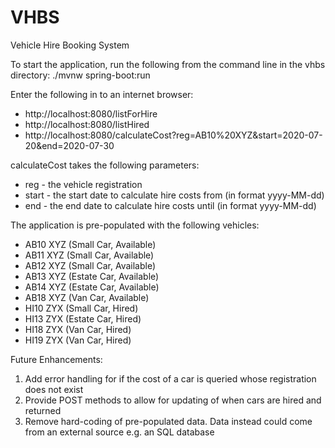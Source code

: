 # VHBS
Vehicle Hire Booking System

To start the application, run the following from the command line in the vhbs directory:
./mvnw spring-boot:run

Enter the following in to an internet browser:
<ul>
<li>http://localhost:8080/listForHire
<li>http://localhost:8080/listHired
<li>http://localhost:8080/calculateCost?reg=AB10%20XYZ&start=2020-07-20&end=2020-07-30
</ul>
calculateCost takes the following parameters:
<ul>
<li>reg - the vehicle registration
<li>start - the start date to calculate hire costs from (in format yyyy-MM-dd)
<li>end - the end date to calculate hire costs until (in format yyyy-MM-dd)
</ul>

The application is pre-populated with the following vehicles:
<ul>
<li>AB10 XYZ (Small Car, Available)
<li>AB11 XYZ (Small Car, Available)
<li>AB12 XYZ (Small Car, Available)
<li>AB13 XYZ (Estate Car, Available)
<li>AB14 XYZ (Estate Car, Available)
<li>AB18 XYZ (Van Car, Available)
<li>HI10 ZYX (Small Car, Hired)
<li>HI13 ZYX (Estate Car, Hired)
<li>HI18 ZYX (Van Car, Hired)
<li>HI19 ZYX (Van Car, Hired)
</ul>

Future Enhancements:

1. Add error handling for if the cost of a car is queried whose registration does not exist
2. Provide POST methods to allow for updating of when cars are hired and returned
3. Remove hard-coding of pre-populated data. Data instead could come from an external source e.g. an SQL database

